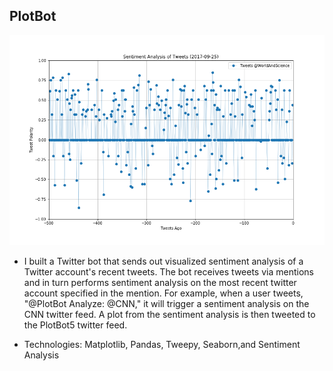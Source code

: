 
## PlotBot
<img src = "analysis3.png">

- I built a Twitter bot that sends out visualized sentiment analysis of a Twitter account's recent tweets.
The bot receives tweets via mentions and in turn performs sentiment analysis on the most recent twitter account specified in the mention. For example, when a user tweets, "@PlotBot Analyze: @CNN," it will trigger a sentiment analysis on the CNN twitter feed. A plot from the sentiment analysis is then tweeted to the PlotBot5 twitter feed.
  
- Technologies: Matplotlib, Pandas, Tweepy, Seaborn,and Sentiment Analysis


```python

```
